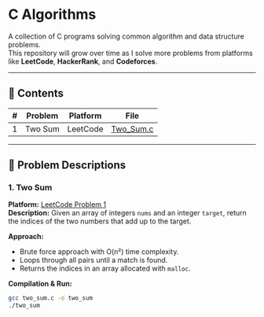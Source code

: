 
# C Algorithms

A collection of C programs solving common algorithm and data structure problems.  
This repository will grow over time as I solve more problems from platforms like **LeetCode**, **HackerRank**, and **Codeforces**.

---

## 📂 Contents

| # | Problem | Platform | File |
|---|---------|----------|------|
| 1 | Two Sum | LeetCode | [Two_Sum.c](Two_Sum.c) |

---

## 📜 Problem Descriptions

### 1. Two Sum  
**Platform:** [LeetCode Problem 1](https://leetcode.com/problems/two-sum/)  
**Description:** Given an array of integers `nums` and an integer `target`, return the indices of the two numbers that add up to the target.  

**Approach:**  
- Brute force approach with O(n²) time complexity.  
- Loops through all pairs until a match is found.  
- Returns the indices in an array allocated with `malloc`.  

**Compilation & Run:**
```bash
gcc two_sum.c -o two_sum
./two_sum
